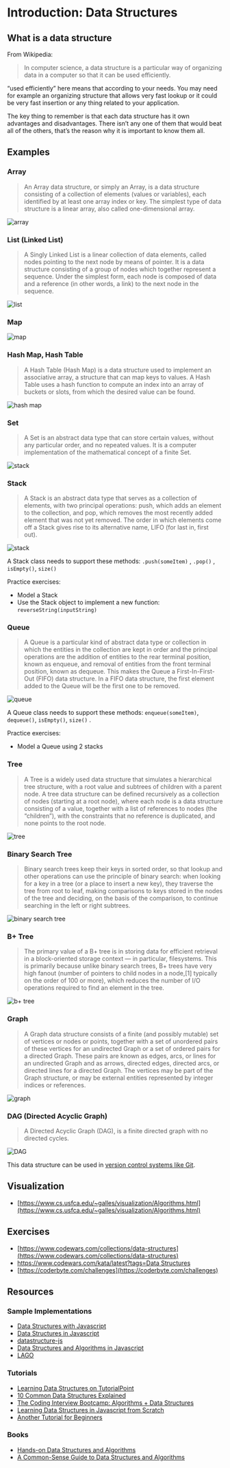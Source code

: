 # Introduction: Data Structures

## What is a data structure

From Wikipedia:

> In computer science, a data structure is a particular way of organizing data in a computer so that it can be used efficiently.

“used efficiently” here means that according to your needs. You may need for example an organizing structure that allows very fast lookup or it could be very fast insertion or any thing related to your application.

The key thing to remember is that each data structure has it own advantages and disadvantages. There isn’t any one of them that would beat all of the others, that’s the reason why it is important to know them all.

## Examples

### Array

> An Array data structure, or simply an Array, is a data structure consisting of a collection of elements \(values or variables\), each identified by at least one array index or key. The simplest type of data structure is a linear array, also called one-dimensional array.

![array](../.gitbook/assets/array.webp)

### List \(Linked List\)

> A Singly Linked List is a linear collection of data elements, called nodes pointing to the next node by means of pointer. It is a data structure consisting of a group of nodes which together represent a sequence. Under the simplest form, each node is composed of data and a reference \(in other words, a link\) to the next node in the sequence.

![list](../.gitbook/assets/linked-list.png)

### Map

![map](../.gitbook/assets/map.png)

### Hash Map, Hash Table

> A Hash Table \(Hash Map\) is a data structure used to implement an associative array, a structure that can map keys to values. A Hash Table uses a hash function to compute an index into an array of buckets or slots, from which the desired value can be found.

![hash map](../.gitbook/assets/hash-map.png)

### Set

> A Set is an abstract data type that can store certain values, without any particular order, and no repeated values. It is a computer implementation of the mathematical concept of a finite Set.

![stack](../.gitbook/assets/set.svg)

### Stack

> A Stack is an abstract data type that serves as a collection of elements, with two principal operations: push, which adds an element to the collection, and pop, which removes the most recently added element that was not yet removed. The order in which elements come off a Stack gives rise to its alternative name, LIFO \(for last in, first out\).

![stack](../.gitbook/assets/stack.jpg)

A Stack class needs to support these methods: `.push(someItem)` , `.pop()` , `isEmpty()`, `size()`

Practice exercises:

* Model a Stack
* Use the Stack object to implement a new function: `reverseString(inputString)`

### Queue

> A Queue is a particular kind of abstract data type or collection in which the entities in the collection are kept in order and the principal operations are the addition of entities to the rear terminal position, known as enqueue, and removal of entities from the front terminal position, known as dequeue. This makes the Queue a First-In-First-Out \(FIFO\) data structure. In a FIFO data structure, the first element added to the Queue will be the first one to be removed.

![queue](../.gitbook/assets/queue%20%281%29.jpg)

A Queue class needs to support these methods: `enqueue(someItem)`, `dequeue()`, `isEmpty()`, `size()` .

Practice exercises:

* Model a Queue using 2 stacks

### Tree

> A Tree is a widely used data structure that simulates a hierarchical tree structure, with a root value and subtrees of children with a parent node. A tree data structure can be defined recursively as a collection of nodes \(starting at a root node\), where each node is a data structure consisting of a value, together with a list of references to nodes \(the “children”\), with the constraints that no reference is duplicated, and none points to the root node.

![tree](../.gitbook/assets/binary_tree.jpg)

### Binary Search Tree

> Binary search trees keep their keys in sorted order, so that lookup and other operations can use the principle of binary search: when looking for a key in a tree \(or a place to insert a new key\), they traverse the tree from root to leaf, making comparisons to keys stored in the nodes of the tree and deciding, on the basis of the comparison, to continue searching in the left or right subtrees.

![binary search tree](../.gitbook/assets/binary_search_tree.jpg)

### B+ Tree

> The primary value of a B+ tree is in storing data for efficient retrieval in a block-oriented storage context — in particular, filesystems. This is primarily because unlike binary search trees, B+ trees have very high fanout \(number of pointers to child nodes in a node,\[1\] typically on the order of 100 or more\), which reduces the number of I/O operations required to find an element in the tree.

![b+ tree](../.gitbook/assets/b_plus_tree.png)

### Graph

> A Graph data structure consists of a finite \(and possibly mutable\) set of vertices or nodes or points, together with a set of unordered pairs of these vertices for an undirected Graph or a set of ordered pairs for a directed Graph. These pairs are known as edges, arcs, or lines for an undirected Graph and as arrows, directed edges, directed arcs, or directed lines for a directed Graph. The vertices may be part of the Graph structure, or may be external entities represented by integer indices or references.

![graph](../.gitbook/assets/graph.png)

### DAG \(Directed Acyclic Graph\)

> A Directed Acyclic Graph \(DAG\), is a finite directed graph with no directed cycles.

![DAG](../.gitbook/assets/directed_acyclic_graph.png)

This data structure can be used in [version control systems like Git](http://ericsink.com/vcbe/html/directed_acyclic_graphs.html).

## Visualization

* [https://www.cs.usfca.edu/~galles/visualization/Algorithms.html](https://www.cs.usfca.edu/~galles/visualization/Algorithms.html)

## Exercises

* [https://www.codewars.com/collections/data-structures](https://www.codewars.com/collections/data-structures)
* [https://www.codewars.com/kata/latest?tags=Data Structures](https://www.codewars.com/kata/latest?tags=Data%20Structures)
* [https://coderbyte.com/challenges](https://coderbyte.com/challenges)

## Resources

### Sample Implementations

* [Data Structures with Javascript](https://www.codeproject.com/Articles/669131/Data-Structures-with-JavaScript)
* [Data Structures in Javascript](http://blog.benoitvallon.com/data-structures-in-javascript/data-structures-in-javascript/)
* [datastructure-js](https://github.com/eyas-ranjous/datastructures-js)
* [Data Structures and Algorithms in Javascript](https://github.com/trekhleb/javascript-algorithms)
* [LAGO](https://github.com/yangshun/lago)

### Tutorials

* [Learning Data Structures on TutorialPoint](https://www.tutorialspoint.com/data_structures_algorithms/index.htm)
* [10 Common Data Structures Explained](https://medium.freecodecamp.org/10-common-data-structures-explained-with-videos-exercises-aaff6c06fb2b)
* [The Coding Interview Bootcamp: Algorithms + Data Structures](https://www.udemy.com/coding-interview-bootcamp-algorithms-and-data-structure/)
* [Learning Data Structures in Javascript from Scratch](https://www.udemy.com/learning-data-structures-in-javascript-from-scratch/)
* [Another Tutorial for Beginners](https://adrianmejia.com/categories/programming/data-structures-and-algorithms-dsa/)

### Books

* [Hands-on Data Structures and Algorithms](https://www.packtpub.com/web-development/hands-data-structures-and-algorithms-javascript)
* [A Common-Sense Guide to Data Structures and Algorithms](https://www.amazon.com/dp/1680502441/ref=sspa_dk_detail_1?psc=1&pd_rd_i=1680502441&pd_rd_wg=2c2iL&pd_rd_r=TX5YB31VZ0MQFYYNM5EX&pd_rd_w=gpv4H)

